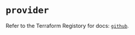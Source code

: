 # `provider`

Refer to the Terraform Registory for docs: [`github`](https://registry.terraform.io/providers/integrations/github/5.28.1/docs).
